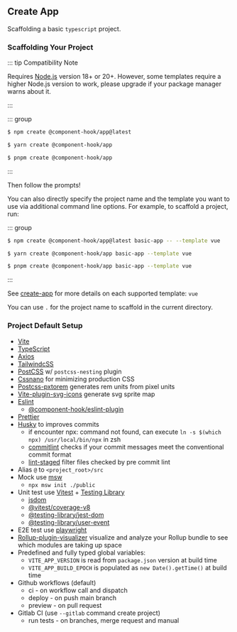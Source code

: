 ## Create App

Scaffolding a basic `typescript` project.

### Scaffolding Your Project

::: tip Compatibility Note

Requires [Node.js](https://nodejs.org/en/) version 18+ or 20+. However, some templates require a higher Node.js version to work, please upgrade if your package manager warns about it.

:::

::: group

```bash [npm]
$ npm create @component-hook/app@latest
```

```bash [yarn]
$ yarn create @component-hook/app
```

```bash [pnpm]
$ pnpm create @component-hook/app
```

:::

Then follow the prompts!

You can also directly specify the project name and the template you want to use via additional command line options. For example, to scaffold a project, run:

::: group

```bash [npm]
$ npm create @component-hook/app@latest basic-app -- --template vue
```

```bash [yarn]
$ yarn create @component-hook/app basic-app --template vue
```

```bash [pnpm]
$ pnpm create @component-hook/app basic-app --template vue
```

:::

See [create-app](https://github.com/tzuyi0817/component-hook/tree/master/packages/create-app) for more details on each supported template: `vue`

You can use `.` for the project name to scaffold in the current directory.

### Project Default Setup

- [Vite](https://cn.vite.dev/)
- [TypeScript](https://www.typescriptlang.org/)
- [Axios](https://github.com/axios/axios)
- [TailwindcSS](https://tailwindcss.com/)
- [PostCSS](https://postcss.org/) w/ `postcss-nesting` plugin
- [Cssnano](https://cssnano.github.io/cssnano/) for minimizing production CSS
- [Postcss-pxtorem](https://www.npmjs.com/package/postcss-pxtorem) generates rem units from pixel units
- [Vite-plugin-svg-icons](https://github.com/vbenjs/vite-plugin-svg-icons) generate svg sprite map
- [Eslint](https://eslint.org/)
  - [@component-hook/eslint-plugin](https://www.npmjs.com/package/@component-hook/eslint-plugin?activeTab=readme)
- [Prettier](https://prettier.io/)
- [Husky](https://www.npmjs.com/package/husky) to improves commits
  - if encounter npx: command not found, can execute `ln -s $(which npx) /usr/local/bin/npx` in zsh
  - [commitlint](https://commitlint.js.org/#/) checks if your commit messages meet the conventional commit format
  - [lint-staged](https://github.com/okonet/lint-staged) filter files checked by pre commit lint
- Alias `@` to `<project_root>/src`
- Mock use [msw](https://mswjs.io/)
  - `npx msw init ./public`
- Unit test use [Vitest](https://vitest.dev/) + [Testing Library](https://testing-library.com/)
  - [jsdom](https://www.npmjs.com/package/jsdom)
  - [@vitest/coverage-v8](https://vitest.dev/guide/coverage.html)
  - [@testing-library/jest-dom](https://testing-library.com/docs/ecosystem-jest-dom/)
  - [@testing-library/user-event](https://testing-library.com/docs/ecosystem-user-event/)
- E2E test use [playwright](https://playwright.dev/)
- [Rollup-plugin-visualizer](https://github.com/btd/rollup-plugin-visualizer) visualize and analyze your Rollup bundle to see which modules are taking up space
- Predefined and fully typed global variables:
  - `VITE_APP_VERSION` is read from `package.json` version at build time
  - `VITE_APP_BUILD_EPOCH` is populated as `new Date().getTime()` at build time
- Github workflows (default)
  - ci - on workflow call and dispatch
  - deploy - on push main branch
  - preview - on pull request
- Gitlab CI (use `--gitlab` command create project)
  - run tests - on branches, merge request and manual
